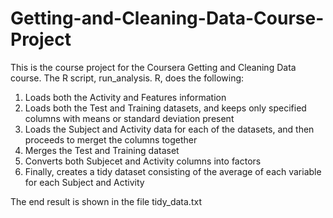 # Getting-and-Cleaning-Data-Course-Project

This is the course project for the Coursera Getting and Cleaning Data course. The R script, run_analysis. R, does the following:

1. Loads both the Activity and Features information
2. Loads both the Test and Training datasets, and keeps only specified columns with means or standard deviation present
3. Loads the Subject and Activity data for each of the datasets, and then proceeds to merget the columns together
4. Merges the Test and Training dataset
5. Converts both Subjecet and Activity columns into factors
6. Finally, creates a tidy dataset consisting of the average of each variable for each Subject and Activity

The end result is shown in the file tidy_data.txt
